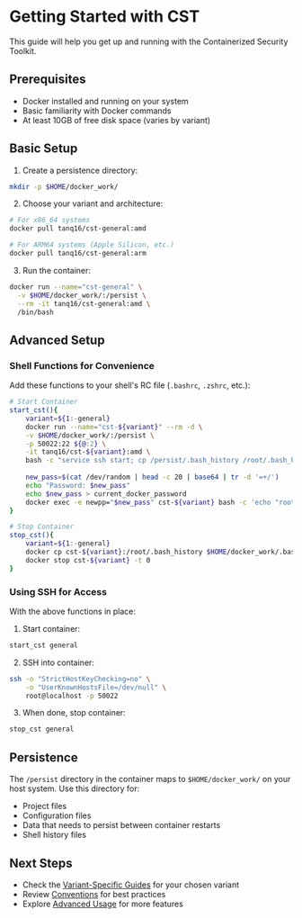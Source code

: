 # Getting Started with CST

This guide will help you get up and running with the Containerized Security Toolkit.

## Prerequisites

- Docker installed and running on your system
- Basic familiarity with Docker commands
- At least 10GB of free disk space (varies by variant)

## Basic Setup

1. Create a persistence directory:

```bash
mkdir -p $HOME/docker_work/
```

2. Choose your variant and architecture:

```bash
# For x86_64 systems
docker pull tanq16/cst-general:amd

# For ARM64 systems (Apple Silicon, etc.)
docker pull tanq16/cst-general:arm
```

3. Run the container:

```bash
docker run --name="cst-general" \
  -v $HOME/docker_work/:/persist \
  --rm -it tanq16/cst-general:amd \
  /bin/bash
```

## Advanced Setup

### Shell Functions for Convenience

Add these functions to your shell's RC file (`.bashrc`, `.zshrc`, etc.):

```bash
# Start Container
start_cst(){
    variant=${1:-general}
    docker run --name="cst-${variant}" --rm -d \
    -v $HOME/docker_work/:/persist \
    -p 50022:22 ${@:2} \
    -it tanq16/cst-${variant}:amd \
    bash -c "service ssh start; cp /persist/.bash_history /root/.bash_history 2>/dev/null; tail -f /dev/null"
    
    new_pass=$(cat /dev/random | head -c 20 | base64 | tr -d '=+/')
    echo "Password: $new_pass"
    echo $new_pass > current_docker_password
    docker exec -e newpp="$new_pass" cst-${variant} bash -c 'echo "root:$(printenv newpp)" | chpasswd'
}

# Stop Container
stop_cst(){
    variant=${1:-general}
    docker cp cst-${variant}:/root/.bash_history $HOME/docker_work/.bash_history 2>/dev/null
    docker stop cst-${variant} -t 0
}
```

### Using SSH for Access

With the above functions in place:

1. Start container:

```bash
start_cst general
```

2. SSH into container:

```bash
ssh -o "StrictHostKeyChecking=no" \
    -o "UserKnownHostsFile=/dev/null" \
    root@localhost -p 50022
```

3. When done, stop container:

```bash
stop_cst general
```

## Persistence

The `/persist` directory in the container maps to `$HOME/docker_work/` on your host system. Use this directory for:

- Project files
- Configuration files
- Data that needs to persist between container restarts
- Shell history files

## Next Steps

- Check the [Variant-Specific Guides](../variants/index.md) for your chosen variant
- Review [Conventions](conventions.md) for best practices
- Explore [Advanced Usage](../advanced/shortcuts.md) for more features

